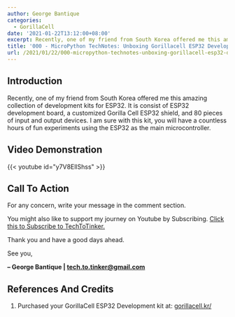 ```yaml
---
author: George Bantique
categories:
  - GorillaCell
date: '2021-01-22T13:12:00+08:00'
excerpt: Recently, one of my friend from South Korea offered me this amazing collection of development kits for ESP32. It is consist of ESP32 development board, a customized Gorilla Cell ESP32 shield, and 80 pieces of input and output devices. I am sure with this kit, you will have a countless hours of fun experiments using the ESP32 as the main microcontroller. 
title: '000 - MicroPython TechNotes: Unboxing Gorillacell ESP32 Development Kit'
url: /2021/01/22/000-micropython-technotes-unboxing-gorillacell-esp32-development-kit/
---
```


## **Introduction**

Recently, one of my friend from South Korea offered me this amazing collection of development kits for ESP32. It is consist of ESP32 development board, a customized Gorilla Cell ESP32 shield, and 80 pieces of input and output devices. I am sure with this kit, you will have a countless hours of fun experiments using the ESP32 as the main microcontroller.

## **Video Demonstration**

{{< youtube id="y7V8EllShss" >}}

## **Call To Action**

For any concern, write your message in the comment section.

You might also like to support my journey on Youtube by Subscribing. [Click this to Subscribe to TechToTinker.](https://www.youtube.com/c/TechToTinker?sub_confirmation=1)

Thank you and have a good days ahead.

See you,

**– George Bantique | tech.to.tinker@gmail.com**

## **References And Credits**

1. Purchased your GorillaCell ESP32 Development kit at: 
[gorillacell.kr/](http://gorillacell.kr/)

